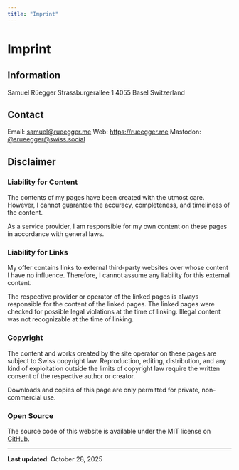 ```yaml
---
title: "Imprint"
---
```


# Imprint

## Information

Samuel Rüegger
Strassburgerallee 1
4055 Basel
Switzerland

## Contact

Email: samuel@rueegger.me
Web: https://rueegger.me
Mastodon: [@srueegger@swiss.social](https://swiss.social/@srueegger)

## Disclaimer

### Liability for Content

The contents of my pages have been created with the utmost care. However, I cannot guarantee the accuracy, completeness, and timeliness of the content.

As a service provider, I am responsible for my own content on these pages in accordance with general laws.

### Liability for Links

My offer contains links to external third-party websites over whose content I have no influence. Therefore, I cannot assume any liability for this external content.

The respective provider or operator of the linked pages is always responsible for the content of the linked pages. The linked pages were checked for possible legal violations at the time of linking. Illegal content was not recognizable at the time of linking.

### Copyright

The content and works created by the site operator on these pages are subject to Swiss copyright law. Reproduction, editing, distribution, and any kind of exploitation outside the limits of copyright law require the written consent of the respective author or creator.

Downloads and copies of this page are only permitted for private, non-commercial use.

### Open Source

The source code of this website is available under the MIT license on [GitHub](https://github.com/srueegger/rueegger.me).

---

**Last updated**: October 28, 2025
